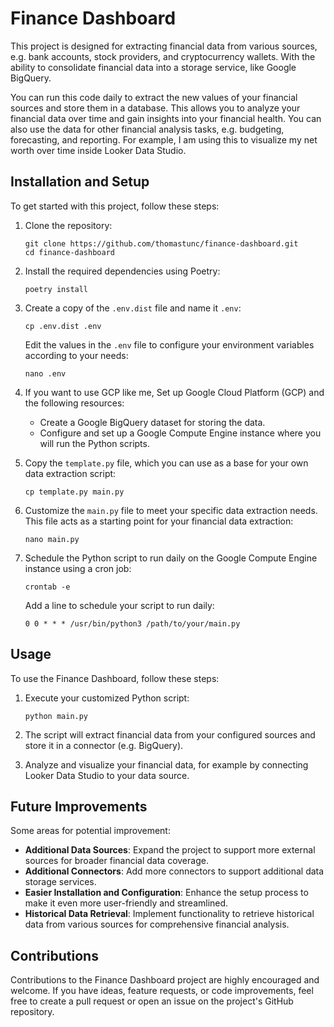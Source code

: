 # Finance Dashboard

This project is designed for extracting financial data from various sources, e.g. bank accounts, stock providers, and
cryptocurrency wallets. With the ability to consolidate financial data into a storage service, like Google BigQuery.

You can run this code daily to extract the new values of your financial sources and store them in a database. This
allows you to analyze your financial data over time and gain insights into your financial health. You can also use the
data for other financial analysis tasks, e.g. budgeting, forecasting, and reporting. For example, I am using this to
visualize my net worth over time inside Looker Data Studio.

## Installation and Setup

To get started with this project, follow these steps:

1. Clone the repository:

   ```shell
   git clone https://github.com/thomastunc/finance-dashboard.git
   cd finance-dashboard
   ```

2. Install the required dependencies using Poetry:

   ```shell
   poetry install
   ```

3. Create a copy of the `.env.dist` file and name it `.env`:

   ```shell
   cp .env.dist .env
   ```

   Edit the values in the `.env` file to configure your environment variables according to your needs:

   ```shell
   nano .env
   ```

4. If you want to use GCP like me, Set up Google Cloud Platform (GCP) and the following resources:

    - Create a Google BigQuery dataset for storing the data.
    - Configure and set up a Google Compute Engine instance where you will run the Python scripts.

5. Copy the `template.py` file, which you can use as a base for your own data extraction script:

   ```shell
   cp template.py main.py
   ```


6. Customize the `main.py` file to meet your specific data extraction needs. This file acts as a starting point for your
   financial data extraction:

   ```shell
   nano main.py
   ```

7. Schedule the Python script to run daily on the Google Compute Engine instance using a cron job:

   ```shell
   crontab -e
   ```

   Add a line to schedule your script to run daily:

   ```shell
   0 0 * * * /usr/bin/python3 /path/to/your/main.py
   ```

## Usage

To use the Finance Dashboard, follow these steps:

1. Execute your customized Python script:

   ```shell
   python main.py
   ```

2. The script will extract financial data from your configured sources and store it in a connector (e.g. BigQuery).

3. Analyze and visualize your financial data, for example by connecting Looker Data Studio to your data source.

## Future Improvements

Some areas for potential improvement:

- **Additional Data Sources**: Expand the project to support more external sources for broader financial data coverage.
- **Additional Connectors**: Add more connectors to support additional data storage services.
- **Easier Installation and Configuration**: Enhance the setup process to make it even more user-friendly and
  streamlined.
- **Historical Data Retrieval**: Implement functionality to retrieve historical data from various sources for
  comprehensive financial analysis.

## Contributions

Contributions to the Finance Dashboard project are highly encouraged and welcome. If you have ideas, feature requests,
or code improvements, feel free to create a pull request or open an issue on the project's GitHub repository.


